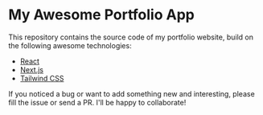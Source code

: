 # My Awesome Portfolio App

This repository contains the source code of my portfolio website, build on the following awesome technologies:

* [React](https://nextjs.org/)
* [Next.js](https://nextjs.org/)
* [Tailwind CSS](https://ru.reactjs.org/)

If you noticed a bug or want to add something new and interesting, please fill the issue or send a PR. I'll be happy to collaborate!